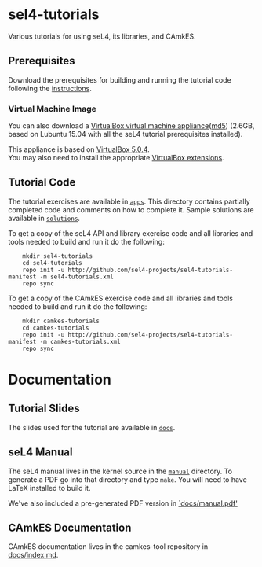 # sel4-tutorials
Various tutorials for using seL4, its libraries, and CAmkES.

## Prerequisites
Download the prerequisites for building and running the tutorial code following the [instructions](Prerequisites.md).

### Virtual Machine Image
You can also download a [VirtualBox virtual machine appliance](http://ssrg.nicta.com.au/Downloads/sel4-tutorial-lubuntu-15.04-v2.ova)([md5](http://ssrg.nicta.com.au/Downloads/sel4-tutorial-lubuntu-15.04-v2.md5)) (2.6GB, based on Lubuntu 15.04 with all the seL4 tutorial prerequisites installed).

This appliance is based on [VirtualBox 5.0.4](https://www.virtualbox.org/wiki/Downloads).  
You may also need to install the appropriate [VirtualBox extensions](http://download.virtualbox.org/virtualbox/5.0.4/Oracle_VM_VirtualBox_Extension_Pack-5.0.4-102546.vbox-extpack).

## Tutorial Code
The tutorial exercises are available in [`apps`](apps).
This directory contains partially completed code and comments on how to complete it.  Sample solutions are available in [`solutions`](solutions).

To get a copy of the seL4 API and library exercise code and all libraries and tools needed to build and run it do the following:

        mkdir sel4-tutorials
        cd sel4-tutorials
        repo init -u http://github.com/sel4-projects/sel4-tutorials-manifest -m sel4-tutorials.xml
        repo sync 

To get a copy of the CAmkES exercise code and all libraries and tools needed to build and run it do the following:

        mkdir camkes-tutorials
        cd camkes-tutorials
        repo init -u http://github.com/sel4-projects/sel4-tutorials-manifest -m camkes-tutorials.xml
        repo sync 

# Documentation

## Tutorial Slides
The slides used for the tutorial are available in [`docs`](docs).

## seL4 Manual
The seL4 manual lives in the kernel source in the [`manual`](https://github.com/seL4/seL4/tree/master/manual) directory.
To generate a PDF go into that directory and type `make`.
You will need to have LaTeX installed to build it.

We've also included a pre-generated PDF version in [`docs/manual.pdf'](docs/manual.pdf)

## CAmkES Documentation
CAmkES documentation lives in the camkes-tool repository in [docs/index.md](https://github.com/seL4/camkes-tool/blob/master/docs/index.md).
